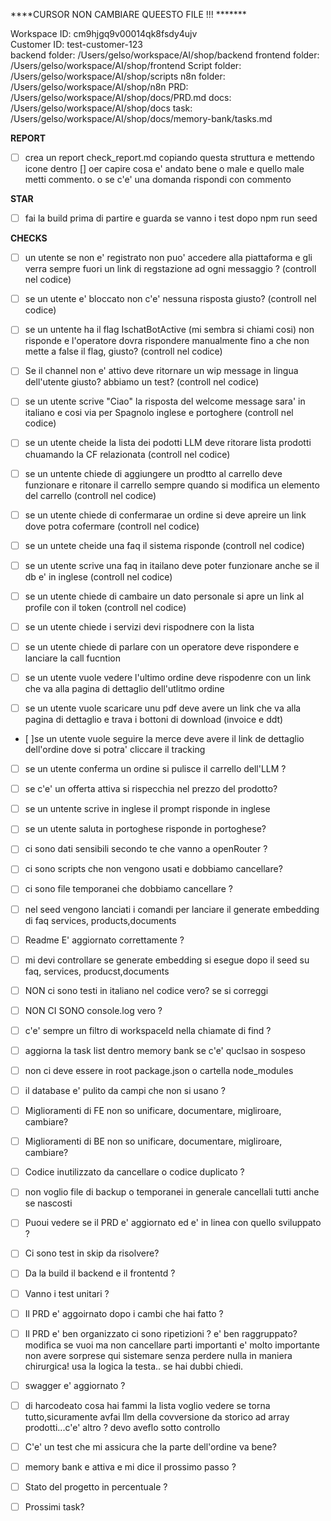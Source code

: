 ****CURSOR NON CAMBIARE QUEESTO FILE !!! *******

Workspace ID: cm9hjgq9v00014qk8fsdy4ujv  
Customer ID: test-customer-123  
backend folder: /Users/gelso/workspace/AI/shop/backend
frontend folder: /Users/gelso/workspace/AI/shop/frontend
Script folder:  /Users/gelso/workspace/AI/shop/scripts
n8n folder: /Users/gelso/workspace/AI/shop/n8n
PRD: /Users/gelso/workspace/AI/shop/docs/PRD.md
docs: /Users/gelso/workspace/AI/shop/docs
task: /Users/gelso/workspace/AI/shop/docs/memory-bank/tasks.md


********REPORT********

- [ ] crea un report check_report.md copiando questa struttura e mettendo icone dentro [] oer capire cosa e' andato bene o male e quello male metti commento. o se c'e' una domanda rispondi con commento


********STAR********

- [ ] fai la build prima di partire e guarda se vanno i test dopo npm run seed

********CHECKS********

- [ ] un utente se non e' registrato non puo' accedere alla piattaforma e gli verra sempre fuori un link di regstazione ad ogni messaggio ? (controll nel codice)

- [ ] se un utente e' bloccato non c'e' nessuna risposta giusto? (controll nel codice)

- [ ] se un untente ha il flag IschatBotActive (mi sembra si chiami cosi) non risponde e l'operatore dovra rispondere manualmente fino a che non mette a false il flag, giusto? (controll nel codice)

- [ ] Se il channel non e' attivo deve ritornare un wip message in lingua dell'utente giusto? abbiamo un test? (controll nel codice)

- [ ] se un utente scrive "Ciao" la risposta del welcome message sara' in italiano e cosi via per Spagnolo inglese e portoghere  (controll nel codice)

- [ ] se un utente cheide la lista dei podotti LLM deve ritorare lista prodotti chuamando la CF relazionata (controll nel codice)

- [ ] se un untente chiede di aggiungere un prodtto al carrello deve funzionare e ritonare il carrello sempre quando si modifica un elemento del carrello (controll nel codice)

- [ ] se un utente chiede di confermarae un ordine si deve apreire un link dove potra cofermare (controll nel codice)

- [ ] se un untete cheide una faq il sistema risponde  (controll nel codice)

- [ ] se un utente scrive una faq in itailano deve poter funzionare anche se il db e' in inglese (controll nel codice)

- [ ] se un utente chiede di cambaire un dato personale si apre un link al profile con il token (controll nel codice)

- [ ] se un utente chiede i servizi devi rispodnere con la lista 

- [ ] se un utente chiede di parlare con un operatore deve rispondere e lanciare la call fucntion

- [ ] se un utente vuole vedere l'ultimo ordine deve rispodenre con un link che va alla pagina di dettaglio dell'utlitmo ordine


- [ ] se un utente vuole scaricare unu pdf deve avere un link che va alla pagina di dettaglio e trava i bottoni di download (invoice e ddt)

- [ ]se un utente vuole seguire la merce deve avere il link de  dettaglio  dell'ordine  dove si potra' cliccare il tracking

- [ ] se un utente conferma un ordine si pulisce il carrello dell'LLM ?

- [ ] se c'e' un offerta attiva si rispecchia nel prezzo del prodotto?

- [ ] se un untente scrive in inglese il prompt risponde in inglese

- [ ] se un utente saluta in portoghese risponde in portoghese?

- [ ] ci sono dati sensibili secondo te che vanno a openRouter ? 

- [ ] ci sono scripts che non vengono usati e dobbiamo cancellare?

- [ ] ci sono file temporanei che dobbiamo cancellare ? 

- [ ]  nel seed vengono lanciati i comandi per lanciare il generate embedding di faq services, products,documents

- [ ] Readme E' aggiornato correttamente ? 

- [ ] mi devi controllare se generate embedding si esegue dopo il seed su faq, services, producst,documents 

- [ ] NON ci sono testi in italiano nel codice vero? se si correggi

- [ ] NON CI SONO console.log vero ? 

- [ ] c'e' sempre un filtro di workspaceId nella chiamate di find ?

- [ ] aggiorna la task list dentro memory bank se c'e' quclsao in sospeso

- [ ] non ci deve essere in root package.json o cartella node_modules

- [ ] il database e' pulito da campi che non si usano ?

- [ ] Miglioramenti di FE non so unificare, documentare, migliroare, cambiare? 

- [ ] Miglioramenti di BE non so unificare, documentare, migliroare, cambiare? 

- [ ] Codice inutilizzato da cancellare o codice duplicato ?

- [ ] non voglio file di backup o temporanei in generale cancellali tutti anche se nascosti


- [ ] Puoui vedere se il PRD e' aggiornato ed e' in linea con quello sviluppato ?

- [ ] Ci sono test in skip da risolvere?

- [ ] Da la build il backend e il frontentd ? 

- [ ] Vanno i test unitari ?

- [ ] Il PRD e' aggoirnato dopo i cambi che hai fatto ?

- [ ]  Il PRD e' ben organizzato ci sono ripetizioni ? e' ben raggruppato? modifica se vuoi ma non cancellare parti importanti e' molto importante non avere sorprese qui sistemare senza perdere nulla in maniera chirurgica! usa la logica la testa..
se hai dubbi chiedi.

- [ ] swagger e' aggiornato ?

- [ ] di harcodeato cosa hai fammi la lista voglio vedere se torna tutto,sicuramente avfai llm della covversione da storico ad array prodotti...c'e' altro ? devo aveflo sotto controllo


- [ ] C'e' un test che mi assicura che la parte dell'ordine va bene?

- [ ] memory bank e attiva e mi dice il prossimo passo ?


- [ ] Stato del progetto in percentuale ?


- [ ] Prossimi task?